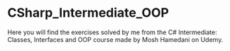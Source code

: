 # CSharp_Intermediate_OOP

Here you will find the exercises solved by me from the C# Intermediate: Classes, Interfaces and OOP course made by Mosh Hamedani on Udemy.
